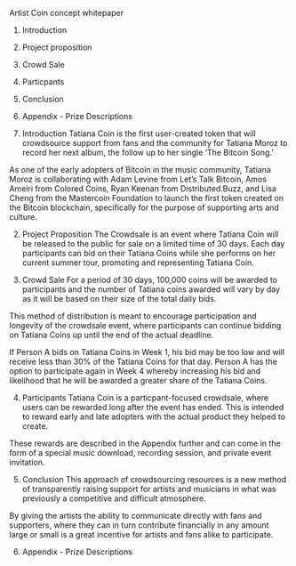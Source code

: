 
Artist Coin concept whitepaper


1. Introduction
2. Project proposition
3. Crowd Sale 
4. Particpants
5. Conclusion
6. Appendix - Prize Descriptions 


1. Introduction
Tatiana Coin is the first user-created token that will crowdsource support from fans and the community for Tatiana Moroz to record her next album, the follow up to her single ‘The Bitcoin Song.’

As one of the early adopters of Bitcoin in the music community, Tatiana Moroz is collaborating with Adam Levine from Let’s Talk Bitcoin, Amos Ameiri from Colored Coins, Ryan Keenan from Distributed.Buzz, and Lisa Cheng from the Mastercoin Foundation to launch the first token created on the Bitcoin blockchain, specifically for the purpose of supporting arts and culture.

2. Project Proposition
The Crowdsale is an event where Tatiana Coin will be released to the public for sale on a limited time of 30 days. Each day participants can bid on their Tatiana Coins while she performs on her current summer tour, promoting and representing Tatiana Coin. 

3. Crowd Sale 
For a period of 30 days, 100,000 coins will be awarded to participants and the number of Tatiana coins awarded will vary by day as it will be based on their size of the total daily bids.

This method of distribution is meant to encourage participation and longevity of the crowdsale event, where participants can continue bidding on Tatiana Coins up until the end of the actual deadline. 

If Person A bids on Tatiana Coins in Week 1, his bid may be too low and will receive less than 30% of the Tatiana Coins for that day. Person A has the option to participate again in Week 4 whereby increasing his bid and likelihood that he will be awarded a greater share of the Tatiana Coins.


4. Participants
Tatiana Coin is a particpant-focused crowdsale, where users can be rewarded long after the  event has ended. This is intended to reward early and late adopters with the actual product they helped to create. 

These rewards are described in the Appendix further and can come in the form of a special music download, recording session, and private event invitation.

5. Conclusion
This approach of crowdsourcing resources is a new method of transparently raising support for artists and musicians in what was previously a competitive and difficult atmosphere. 

By giving the artists the ability to communicate directly with fans and supporters, where they can in turn contribute financially in any amount large or small is a great incentive for artists and fans alike to participate.

6. Appendix - Prize Descriptions 
